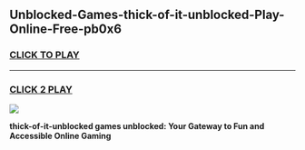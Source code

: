 
## Unblocked-Games-thick-of-it-unblocked-Play-Online-Free-pb0x6
<h3>
<a href="https://premium76.site?title=thick-of-it-unblocked&ref=26A">CLICK TO PLAY</a></h3>
<hr>

<h3>
<a href="https://premium76.site?title=thick-of-it-unblocked&ref=26A">CLICK 2 PLAY</a>
  
</h3>

<a href="https://premium76.site?title=thick-of-it-unblocked&ref=26A"><img src="https://clearcache.store/games.png"></a>


**thick-of-it-unblocked games unblocked: Your Gateway to Fun and Accessible Online Gaming**
